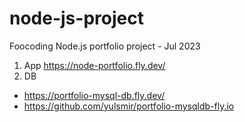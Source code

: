 # node-js-project
Foocoding Node.js portfolio project - Jul 2023 

1. App https://node-portfolio.fly.dev/
2. DB 
  - https://portfolio-mysql-db.fly.dev/
  - https://github.com/yulsmir/portfolio-mysqldb-fly.io